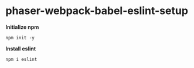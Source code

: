 # phaser-webpack-babel-eslint-setup

**Initialize npm**

`npm init -y`


**Install eslint**

`npm i eslint`



